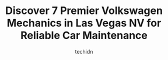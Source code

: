 ---
layout: ampstory
image: https://images.unsplash.com/photo-1511919884226-fd3cad34687c?ixlib=rb-4.0.3&ixid=MnwxMjA3fDB8MHxwaG90by1wYWdlfHx8fGVufDB8fHx8&auto=format&fit=crop&w=640&h=853&q=80
author: techidn
featured: false
description: Experience the excellence of automotive service by visiting the 7 best Volkswagen Mechanic in Las Vegas NV, USA. With their expertise, attention to detail, and commitment to customer satisfa
title: Discover 7 Premier Volkswagen Mechanics in Las Vegas NV for Reliable Car Maintenance
cover:
   title: Discover 7 Premier Volkswagen Mechanics in Las Vegas NV for Reliable Car Maintenance
   subtitle: Rickpate
   background: https://images.unsplash.com/photo-1511919884226-fd3cad34687c?ixlib=rb-4.0.3&ixid=MnwxMjA3fDB8MHxwaG90by1wYWdlfHx8fGVufDB8fHx8&auto=format&fit=crop&w=640&h=853&q=80

pages: 
 - layout: thirds
   top: <h1>#1 Findlay North Volkswagen</h1>
   bottom: "<p>I will say that Findlay N. VW was a pleasure to deal with.  The process was fast, staff courteous, and they were honest.  I never felt pressured and they didnt try to in</p>"
   background: https://www.knot35.com/toplist/wp-content/uploads/2023/06/best-volkswagen-mechanic-1-in-las-vegas-nv-1685834745.jpeg
   backgroundblur: true
 - layout: thirds
   top: <h1>#2 German Motors</h1>
   bottom: "<p>3379 S Sammy Davis Jr Dr, Las Vegas, NV 89109, United States</p>"
   background: https://www.knot35.com/toplist/wp-content/uploads/2023/06/best-volkswagen-mechanic-2-in-las-vegas-nv-1685834746.jpeg
   cta:
      link: https://www.knot35.com/toplist/discover-7-premier-volkswagen-mechanics-in-las-vegas-nv-for-reliable-car-maintenance/
      text: Discover 7 Premier Volkswagen Mechanics in Las Vegas NV for Reliable Car Maintenance
 - layout: thirds
   top: <h1>#3 Franks European Service</h1>
   bottom: "<p>1931 N Rainbow Blvd, Las Vegas, NV 89108, United States</p>"
   background: https://www.knot35.com/toplist/wp-content/uploads/2023/06/best-volkswagen-mechanic-3-in-las-vegas-nv-1685834746.jpeg
   cta:
      link: https://www.knot35.com/toplist/discover-7-premier-volkswagen-mechanics-in-las-vegas-nv-for-reliable-car-maintenance/
      text: Discover 7 Premier Volkswagen Mechanics in Las Vegas NV for Reliable Car Maintenance
 - layout: thirds
   top: <h1>#4 European Motor Cars Service & Repair</h1>
   bottom: "<p>3440 Spring Mountain Rd, Las Vegas, NV 89102, United States</p>"
   background: https://images.unsplash.com/photo-1489694553447-4c9339da310d?ixlib=rb-4.0.3&ixid=MnwxMjA3fDB8MHxwaG90by1wYWdlfHx8fGVufDB8fHx8&auto=format&fit=crop&w=640&h=853&q=80
   cta:
      link: https://www.knot35.com/toplist/discover-7-premier-volkswagen-mechanics-in-las-vegas-nv-for-reliable-car-maintenance/
      text: Discover 7 Premier Volkswagen Mechanics in Las Vegas NV for Reliable Car Maintenance
 - layout: thirds
   top: <h1>#5 G & G Autohaus</h1>
   bottom: "<p>325 S Decatur Blvd, Las Vegas, NV 89107, United States</p>"
   background: https://images.unsplash.com/photo-1533735380053-eb8d0759b24a?ixlib=rb-4.0.3&ixid=MnwxMjA3fDB8MHxwaG90by1wYWdlfHx8fGVufDB8fHx8&auto=format&fit=crop&w=640&h=853&q=80
   cta:
      link: https://www.knot35.com/toplist/discover-7-premier-volkswagen-mechanics-in-las-vegas-nv-for-reliable-car-maintenance/
      text: Discover 7 Premier Volkswagen Mechanics in Las Vegas NV for Reliable Car Maintenance
 - layout: thirds
   top: <h1>#6 USA Auto Services #1</h1>
   bottom: "<p>2695 S Decatur Blvd #100, Las Vegas, NV 89102, United States</p>"
   background: https://images.unsplash.com/photo-1524169358666-79f22534bc6e?ixlib=rb-4.0.3&ixid=MnwxMjA3fDB8MHxwaG90by1wYWdlfHx8fGVufDB8fHx8&auto=format&fit=crop&w=640&h=853&q=80
   cta:
      link: https://www.knot35.com/toplist/discover-7-premier-volkswagen-mechanics-in-las-vegas-nv-for-reliable-car-maintenance/
      text: Discover 7 Premier Volkswagen Mechanics in Las Vegas NV for Reliable Car Maintenance
 - layout: thirds
   top: <h1>#7 Monaghans Auto Repair</h1>
   bottom: "<p>2009 S Decatur Blvd, Las Vegas, NV 89102, United States</p>"
   background: https://images.unsplash.com/photo-1488554378835-f7acf46e6c98?ixlib=rb-4.0.3&ixid=MnwxMjA3fDB8MHxwaG90by1wYWdlfHx8fGVufDB8fHx8&auto=format&fit=crop&w=640&h=853&q=80
   cta:
      link: https://www.knot35.com/toplist/discover-7-premier-volkswagen-mechanics-in-las-vegas-nv-for-reliable-car-maintenance/
      text: Discover 7 Premier Volkswagen Mechanics in Las Vegas NV for Reliable Car Maintenance
 - layout: thirds
   middle: Continue reading...
   background: https://images.unsplash.com/photo-1540457036297-448b6b99e91c?ixlib=rb-4.0.3&ixid=MnwxMjA3fDB8MHxwaG90by1wYWdlfHx8fGVufDB8fHx8&auto=format&fit=crop&w=640&h=853&q=80
   cta:
      link: https://www.knot35.com/toplist/discover-7-premier-volkswagen-mechanics-in-las-vegas-nv-for-reliable-car-maintenance/
      text: Discover 7 Premier Volkswagen Mechanics in Las Vegas NV for Reliable Car Maintenance
      
---